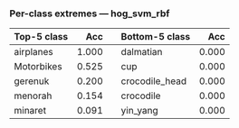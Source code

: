 ### Per-class extremes — hog_svm_rbf

| Top-5 class | Acc |  | Bottom-5 class | Acc |
|---|---:|---|---|---:|
| airplanes | 1.000 |  | dalmatian | 0.000 |
| Motorbikes | 0.525 |  | cup | 0.000 |
| gerenuk | 0.200 |  | crocodile_head | 0.000 |
| menorah | 0.154 |  | crocodile | 0.000 |
| minaret | 0.091 |  | yin_yang | 0.000 |